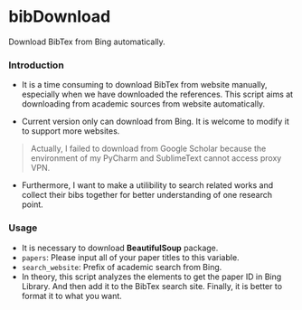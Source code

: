 # bibDownload
Download BibTex from Bing automatically.

### Introduction
* It is a time consuming to download BibTex from website manually, especially when we have downloaded the references.
This script aims at downloading from academic sources from website automatically.

* Current version only can download from Bing. It is welcome to modify it to support more websites.
> Actually, I failed to download from Google Scholar because the environment of my PyCharm and SublimeText cannot access proxy VPN.

* Furthermore, I want to make a utilibility to search related works and collect their bibs together for better understanding of one research point.


### Usage
* It is necessary to download **BeautifulSoup** package.
* `papers`: Please input all of your paper titles to this variable.
* `search_website`: Prefix of academic search from Bing.
* In theory, this script analyzes the elements to get the paper ID in Bing Library. And then add it to the BibTex search site. Finally, it is better to format it to what you want.
